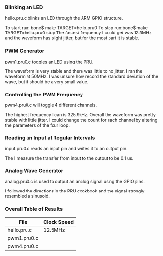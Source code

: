 ### Blinking an LED
hello.pru.c blinks an LED through the ARM GPIO structure.

To start run: bone$ make TARGET=hello.pru0 
To stop run:bone$ make TARGET=hello.pru0 stop
The fastest frequency I could get was 12.5MHz and the waveform has slight jitter, but for the most part it is stable. 

### PWM Generator
pwm1.pru0.c toggles an LED using the PRU.

The waveform is very stable and there was little to no jitter. I ran the waveform at 50MHz. 
I was unsure how record the standard deviation of the wave, but it should be a very small value.

### Controlling the PWM Frequency
pwm4.pru0.c will toggle 4 different channels.

The highest frequency I can is 325.9kHz. Overall the waveform was pretty stable with little jitter. 
I could change the count for each channel by altering the parameters of the four loop.

### Reading an Input at Regular Intervals
input.pru0.c reads an input pin and writes it to an output pin.

The I measure the transfer from input to the output to be 0.1 us.

### Analog Wave Generator
analog.pru0.c is used to output an analog signal using the GPIO pins. 

I followed the directions in the PRU cookbook and the signal strongly resembled a sinusoid.

### Overall Table of Results
| File | Clock Speed |
| ----------- | ----------- |
|  hello.pru.c | 12.5MHz
|  pwm1.pru0.c |   | 50 MHz
|  pwm4.pru0.c |   | 325.9 kHz
